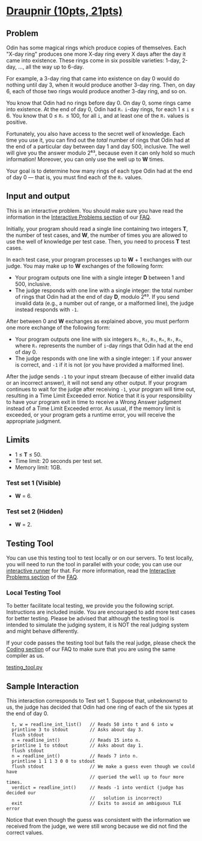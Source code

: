 #   [Draupnir (10pts, 21pts)](https://codingcompetitions.withgoogle.com/codejam/round/0000000000051706/0000000000122837)

##  Problem
Odin has some magical rings which produce copies of themselves. Each "X-day ring" produces one more X-day ring every X days after the day it came into existence. These rings come in six possible varieties: 1-day, 2-day, ..., all the way up to 6-day.

For example, a 3-day ring that came into existence on day 0 would do nothing until day 3, when it would produce another 3-day ring. Then, on day 6, each of those two rings would produce another 3-day ring, and so on.

You know that Odin had no rings before day 0. On day 0, some rings came into existence. At the end of day 0, Odin had `Rᵢ` `i`-day rings, for each 1 ≤ `i` ≤ 6. You know that 0 ≤ `Rᵢ` ≤ 100, for all `i`, and at least one of the `Rᵢ` values is positive.

Fortunately, you also have access to the secret well of knowledge. Each time you use it, you can find out the *total* number of rings that Odin had at the end of a particular day between day 1 and day 500, inclusive. The well will give you the answer modulo 2⁶³, because even it can only hold so much information! Moreover, you can only use the well up to **W** times.

Your goal is to determine how many rings of each type Odin had at the end of day 0 — that is, you must find each of the `Rᵢ` values.

##  Input and output
This is an interactive problem. You should make sure you have read the information in the [Interactive Problems section](https://codingcompetitions.withgoogle.com/codejam/faq#interactive-problems) of our [FAQ](https://codingcompetitions.withgoogle.com/codejam/faq).

Initially, your program should read a single line containing two integers **T**, the number of test cases, and **W**, the number of times you are allowed to use the well of knowledge per test case. Then, you need to process **T** test cases.

In each test case, your program processes up to **W** + 1 exchanges with our judge. You may make up to **W** exchanges of the following form:

* Your program outputs one line with a single integer **D** between 1 and 500, inclusive.
* The judge responds with one line with a single integer: the total number of rings that Odin had at the end of day **D**, modulo 2⁶³. If you send invalid data (e.g., a number out of range, or a malformed line), the judge instead responds with `-1`.

After between 0 and **W** exchanges as explained above, you must perform one more exchange of the following form:

* Your program outputs one line with six integers `R₁`, `R₂`, `R₃`, `R₄`, `R₅`, `R₆`, where `Rᵢ` represents the number of `i`-day rings that Odin had at the end of day 0.
* The judge responds with one line with a single integer: `1` if your answer is correct, and `-1` if it is not (or you have provided a malformed line).

After the judge sends `-1` to your input stream (because of either invalid data or an incorrect answer), it will not send any other output. If your program continues to wait for the judge after receiving `-1`, your program will time out, resulting in a Time Limit Exceeded error. Notice that it is your responsibility to have your program exit in time to receive a Wrong Answer judgment instead of a Time Limit Exceeded error. As usual, if the memory limit is exceeded, or your program gets a runtime error, you will receive the appropriate judgment.

##  Limits
* 1 ≤ **T** ≤ 50.
* Time limit: 20 seconds per test set.
* Memory limit: 1GB.

### Test set 1 (Visible)
* **W** = 6.

### Test set 2 (Hidden)
* **W** = 2.

##  Testing Tool
You can use this testing tool to test locally or on our servers. To test locally, you will need to run the tool in parallel with your code; you can use our [interactive runner](https://storage.googleapis.com/coding-competitions.appspot.com/interactive_runner.py) for that. For more information, read the [Interactive Problems section](https://codingcompetitions.withgoogle.com/codejam/faq#interactive-problems) of the [FAQ](https://codingcompetitions.withgoogle.com/codejam/faq).

### Local Testing Tool
To better facilitate local testing, we provide you the following script. Instructions are included inside. You are encouraged to add more test cases for better testing. Please be advised that although the testing tool is intended to simulate the judging system, it is NOT the real judging system and might behave differently.

If your code passes the testing tool but fails the real judge, please check the [Coding section](https://codingcompetitions.withgoogle.com/codejam/faq#coding) of our FAQ to make sure that you are using the same compiler as us.

[testing_tool.py](testing_tool.py)

##  Sample Interaction
This interaction corresponds to Test set 1. Suppose that, unbeknownst to us, the judge has decided that Odin had one ring of each of the six types at the end of day 0.
```
  t, w = readline_int_list()   // Reads 50 into t and 6 into w
  printline 3 to stdout        // Asks about day 3.
  flush stdout
  n = readline_int()           // Reads 15 into n.
  printline 1 to stdout        // Asks about day 1.
  flush stdout
  n = readline_int()           // Reads 7 into n.
  printline 1 1 1 3 0 0 to stdout
  flush stdout                 // We make a guess even though we could have
                               // queried the well up to four more times.
  verdict = readline_int()     // Reads -1 into verdict (judge has decided our
                               //   solution is incorrect)
  exit                         // Exits to avoid an ambiguous TLE error
```
Notice that even though the guess was consistent with the information we received from the judge, we were still wrong because we did not find the correct values.
